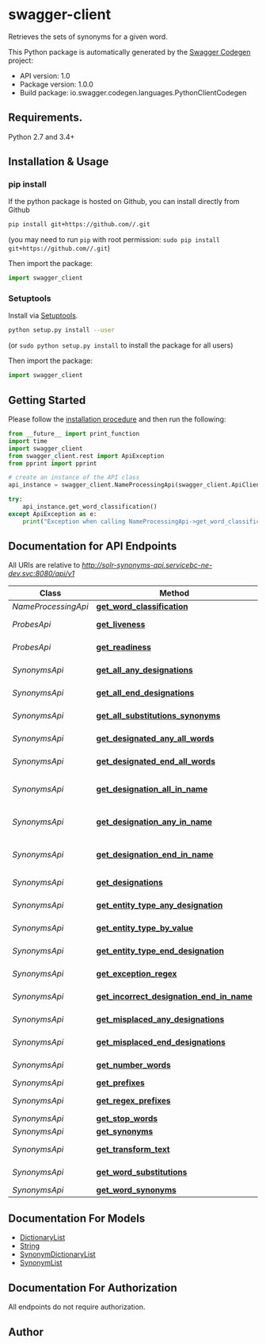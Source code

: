 # swagger-client
Retrieves the sets of synonyms for a given word.

This Python package is automatically generated by the [Swagger Codegen](https://github.com/swagger-api/swagger-codegen) project:

- API version: 1.0
- Package version: 1.0.0
- Build package: io.swagger.codegen.languages.PythonClientCodegen

## Requirements.

Python 2.7 and 3.4+

## Installation & Usage
### pip install

If the python package is hosted on Github, you can install directly from Github

```sh
pip install git+https://github.com//.git
```
(you may need to run `pip` with root permission: `sudo pip install git+https://github.com//.git`)

Then import the package:
```python
import swagger_client 
```

### Setuptools

Install via [Setuptools](http://pypi.python.org/pypi/setuptools).

```sh
python setup.py install --user
```
(or `sudo python setup.py install` to install the package for all users)

Then import the package:
```python
import swagger_client
```

## Getting Started

Please follow the [installation procedure](#installation--usage) and then run the following:

```python
from __future__ import print_function
import time
import swagger_client
from swagger_client.rest import ApiException
from pprint import pprint

# create an instance of the API class
api_instance = swagger_client.NameProcessingApi(swagger_client.ApiClient(configuration))

try:
    api_instance.get_word_classification()
except ApiException as e:
    print("Exception when calling NameProcessingApi->get_word_classification: %s\n" % e)

```

## Documentation for API Endpoints

All URIs are relative to *http://solr-synonyms-api.servicebc-ne-dev.svc:8080/api/v1*

Class | Method | HTTP request | Description
------------ | ------------- | ------------- | -------------
*NameProcessingApi* | [**get_word_classification**](docs/NameProcessingApi.md#get_word_classification) | **GET** /name-processing/ | 
*ProbesApi* | [**get_liveness**](docs/ProbesApi.md#get_liveness) | **GET** /synonyms/probes/liveness | 
*ProbesApi* | [**get_readiness**](docs/ProbesApi.md#get_readiness) | **GET** /synonyms/probes/readiness | 
*SynonymsApi* | [**get_all_any_designations**](docs/SynonymsApi.md#get_all_any_designations) | **GET** /synonyms/all-any-designations | 
*SynonymsApi* | [**get_all_end_designations**](docs/SynonymsApi.md#get_all_end_designations) | **GET** /synonyms/all-end-designations | 
*SynonymsApi* | [**get_all_substitutions_synonyms**](docs/SynonymsApi.md#get_all_substitutions_synonyms) | **GET** /synonyms/all-substitutions-synonyms | 
*SynonymsApi* | [**get_designated_any_all_words**](docs/SynonymsApi.md#get_designated_any_all_words) | **GET** /synonyms/designated-any-all-words | 
*SynonymsApi* | [**get_designated_end_all_words**](docs/SynonymsApi.md#get_designated_end_all_words) | **GET** /synonyms/designated-end-all-words | 
*SynonymsApi* | [**get_designation_all_in_name**](docs/SynonymsApi.md#get_designation_all_in_name) | **GET** /synonyms/designation-all-in-name | 
*SynonymsApi* | [**get_designation_any_in_name**](docs/SynonymsApi.md#get_designation_any_in_name) | **GET** /synonyms/designation-any-in-name | 
*SynonymsApi* | [**get_designation_end_in_name**](docs/SynonymsApi.md#get_designation_end_in_name) | **GET** /synonyms/designation-end-in-name | 
*SynonymsApi* | [**get_designations**](docs/SynonymsApi.md#get_designations) | **GET** /synonyms/designations | 
*SynonymsApi* | [**get_entity_type_any_designation**](docs/SynonymsApi.md#get_entity_type_any_designation) | **GET** /synonyms/entity-type-any-designation | 
*SynonymsApi* | [**get_entity_type_by_value**](docs/SynonymsApi.md#get_entity_type_by_value) | **GET** /synonyms/entity-type-by-value | 
*SynonymsApi* | [**get_entity_type_end_designation**](docs/SynonymsApi.md#get_entity_type_end_designation) | **GET** /synonyms/entity-type-end-designation | 
*SynonymsApi* | [**get_exception_regex**](docs/SynonymsApi.md#get_exception_regex) | **GET** /synonyms/exception-regex | 
*SynonymsApi* | [**get_incorrect_designation_end_in_name**](docs/SynonymsApi.md#get_incorrect_designation_end_in_name) | **GET** /synonyms/incorrect-designation-end-in-name | 
*SynonymsApi* | [**get_misplaced_any_designations**](docs/SynonymsApi.md#get_misplaced_any_designations) | **GET** /synonyms/misplaced-any-designations | 
*SynonymsApi* | [**get_misplaced_end_designations**](docs/SynonymsApi.md#get_misplaced_end_designations) | **GET** /synonyms/misplaced-end-designations | 
*SynonymsApi* | [**get_number_words**](docs/SynonymsApi.md#get_number_words) | **GET** /synonyms/number-words | 
*SynonymsApi* | [**get_prefixes**](docs/SynonymsApi.md#get_prefixes) | **GET** /synonyms/prefixes | 
*SynonymsApi* | [**get_regex_prefixes**](docs/SynonymsApi.md#get_regex_prefixes) | **GET** /synonyms/regex-prefixes | 
*SynonymsApi* | [**get_stop_words**](docs/SynonymsApi.md#get_stop_words) | **GET** /synonyms/stop-words | 
*SynonymsApi* | [**get_synonyms**](docs/SynonymsApi.md#get_synonyms) | **GET** /synonyms/{col}/{term} | 
*SynonymsApi* | [**get_transform_text**](docs/SynonymsApi.md#get_transform_text) | **GET** /synonyms/transform-text | 
*SynonymsApi* | [**get_word_substitutions**](docs/SynonymsApi.md#get_word_substitutions) | **GET** /synonyms/substitutions | 
*SynonymsApi* | [**get_word_synonyms**](docs/SynonymsApi.md#get_word_synonyms) | **GET** /synonyms/synonyms | 


## Documentation For Models

 - [DictionaryList](docs/DictionaryList.md)
 - [String](docs/String.md)
 - [SynonymDictionaryList](docs/SynonymDictionaryList.md)
 - [SynonymList](docs/SynonymList.md)


## Documentation For Authorization

 All endpoints do not require authorization.


## Author



